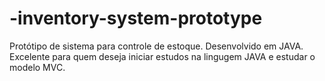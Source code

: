 # -inventory-system-prototype
Protótipo de sistema para controle de estoque. Desenvolvido em JAVA. 
Excelente para quem deseja iniciar estudos na lingugem JAVA  e estudar o modelo MVC.

